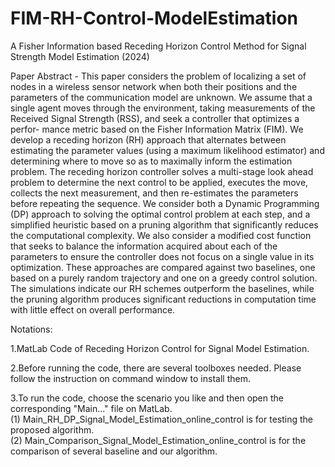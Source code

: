 # FIM-RH-Control-ModelEstimation
A Fisher Information based Receding Horizon Control Method for Signal Strength Model Estimation (2024)


Paper Abstract - 
This paper considers the problem of localizing a
set of nodes in a wireless sensor network when both their
positions and the parameters of the communication model
are unknown. We assume that a single agent moves through
the environment, taking measurements of the Received Signal
Strength (RSS), and seek a controller that optimizes a perfor-
mance metric based on the Fisher Information Matrix (FIM).
We develop a receding horizon (RH) approach that alternates
between estimating the parameter values (using a maximum
likelihood estimator) and determining where to move so as to
maximally inform the estimation problem. The receding horizon
controller solves a multi-stage look ahead problem to determine
the next control to be applied, executes the move, collects
the next measurement, and then re-estimates the parameters
before repeating the sequence. We consider both a Dynamic
Programming (DP) approach to solving the optimal control
problem at each step, and a simplified heuristic based on a
pruning algorithm that significantly reduces the computational
complexity. We also consider a modified cost function that
seeks to balance the information acquired about each of the
parameters to ensure the controller does not focus on a single
value in its optimization. These approaches are compared
against two baselines, one based on a purely random trajectory
and one on a greedy control solution. The simulations indicate
our RH schemes outperform the baselines, while the pruning
algorithm produces significant reductions in computation time
with little effect on overall performance.


Notations:

1.MatLab Code of Receding Horizon Control for Signal Model Estimation.

2.Before running the code, there are several toolboxes needed. Please follow the instruction on command window to install them.

3.To run the code, choose the scenario you like and then open the corresponding "Main..." file on MatLab. <br />
(1) Main_RH_DP_Signal_Model_Estimation_online_control is for testing the proposed algorithm. <br />
(2) Main_Comparison_Signal_Model_Estimation_online_control is for the comparison of several baseline and our algorithm.
